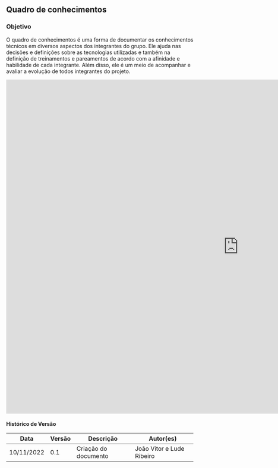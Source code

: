## Quadro de conhecimentos

### Objetivo

O quadro de conhecimentos é uma forma de documentar os conhecimentos técnicos em diversos aspectos dos integrantes do grupo. Ele ajuda nas decisões e definições sobre as tecnologias utilizadas e também na definição de treinamentos e pareamentos de acordo com a afinidade e habilidade de cada integrante. Além disso, ele é um meio de acompanhar e avaliar a evolução de todos integrantes do projeto.

<iframe  width="1250px" height="900px" frameborder="0" src="https://docs.google.com/spreadsheets/d/e/2PACX-1vT__2paQkjBPlH-PEUW0vGXubxzpM0ZcHSsEZbGZ62ZQGDcZlKs6R7HnaXlx5-ylz7TOIcxgFkIP-qy/pubhtml?widget=true&amp;headers=false" scrolling="no" style="overflow: hidden; margin-bottom: 5px;"></iframe>


**Histórico de Versão**

| Data       | Versão | Descrição            | Autor(es) |
| ---------- | ------ | -------------------- | --------- |
| 10/11/2022 | 0.1    | Criação do documento | João Vitor e Lude Ribeiro |
